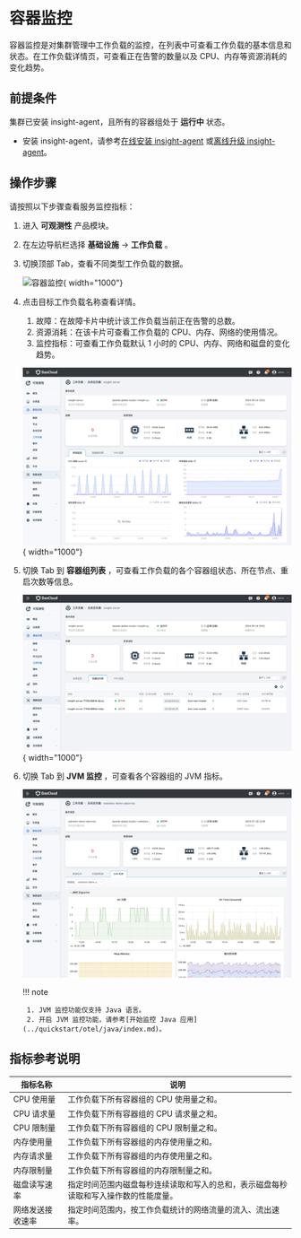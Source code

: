 # 容器监控

容器监控是对集群管理中工作负载的监控，在列表中可查看工作负载的基本信息和状态。在工作负载详情页，可查看正在告警的数量以及 CPU、内存等资源消耗的变化趋势。

## 前提条件

集群已安装 insight-agent，且所有的容器组处于 __运行中__ 状态。

- 安装 insight-agent，请参考[在线安装 insight-agent](../quickstart/install/install-agent.md)
  或[离线升级 insight-agent](../quickstart/install/offline-install.md)。

## 操作步骤

请按照以下步骤查看服务监控指标：

1. 进入 __可观测性__ 产品模块。
  
2. 在左边导航栏选择 __基础设施__ -> __工作负载__ 。

3. 切换顶部 Tab，查看不同类型工作负载的数据。

    ![容器监控](https://docs.daocloud.io/daocloud-docs-images/docs/zh/docs/insight/images/workload00.png){ width="1000"}

4. 点击目标工作负载名称查看详情。

    1. 故障：在故障卡片中统计该工作负载当前正在告警的总数。
    2. 资源消耗：在该卡片可查看工作负载的 CPU、内存、网络的使用情况。
    3. 监控指标：可查看工作负载默认 1 小时的 CPU、内存、网络和磁盘的变化趋势。

    ![容器监控](../images/workload.png){ width="1000"}

5. 切换 Tab 到 __容器组列表__ ，可查看工作负载的各个容器组状态、所在节点、重启次数等信息。

    ![容器监控](../images/workload-1.png){ width="1000"}

6. 切换 Tab 到 __JVM 监控__ ，可查看各个容器组的 JVM 指标。

    ![JVM 监控](../images/workload-2.png)

    !!! note

        1. JVM 监控功能仅支持 Java 语言。
        2. 开启 JVM 监控功能，请参考[开始监控 Java 应用](../quickstart/otel/java/index.md)。

## 指标参考说明

| **指标名称** | **说明** |
| -- | -- |
| CPU 使用量 |工作负载下所有容器组的 CPU 使用量之和。|
| CPU 请求量 | 工作负载下所有容器组的 CPU 请求量之和。|
| CPU 限制量 | 工作负载下所有容器组的 CPU 限制量之和。|
| 内存使用量 | 工作负载下所有容器组的内存使用量之和。|
| 内存请求量 | 工作负载下所有容器组的内存使用量之和。|
| 内存限制量 | 工作负载下所有容器组的内存限制量之和。|
| 磁盘读写速率 | 指定时间范围内磁盘每秒连续读取和写入的总和，表示磁盘每秒读取和写入操作数的性能度量。|
| 网络发送接收速率 | 指定时间范围内，按工作负载统计的网络流量的流入、流出速率。|
